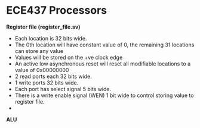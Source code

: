 ECE437 Processors 
=================

**Register file (register_file.sv)**
- Each location is 32 bits wide.
- The 0th location will have constant value of 0, the remaining 31 locations can store any value
- Values will be stored on the +ve clock edge
- An active low asynchronous reset will reset all modifiable locations to a value of 0x00000000
- 2 read ports each 32 bits wide.
- 1 write ports 32 bits wide.
- Each port has select signal 5 bits wide.
- There is a write enable signal (WEN) 1 bit wide to control storing value to register file.
- 
**ALU**

